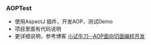 ### AOPTest
* 使用AspectJ 插件，开发AOP，测试Demo
* 项目里面有代码说明
* 更详细说明，参考博客
[小试牛刀--AOP面向切面编程开发](https://www.jianshu.com/p/d87fa9e306be)
